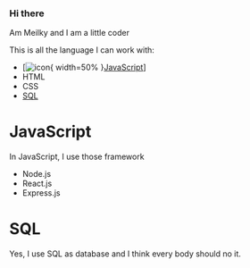 ### Hi there

Am Meilky and I am a little coder

This is all the language I can work with:
 - [![icon](https://external-content.duckduckgo.com/iu/?u=https%3A%2F%2Fupload.wikimedia.org%2Fwikipedia%2Fcommons%2Fthumb%2F9%2F99%2FUnofficial_JavaScript_logo_2.svg%2F1200px-Unofficial_JavaScript_logo_2.svg.png&f=1&nofb=1){ width=50% }[JavaScript](#JavaScript)]
 - HTML
 - CSS
 - [SQL](#SQL)
 
# JavaScript

In JavaScript, I use those framework

 - Node.js
 - React.js
 - Express.js
 
# SQL

Yes, I use SQL as database and I think every body should no it.
